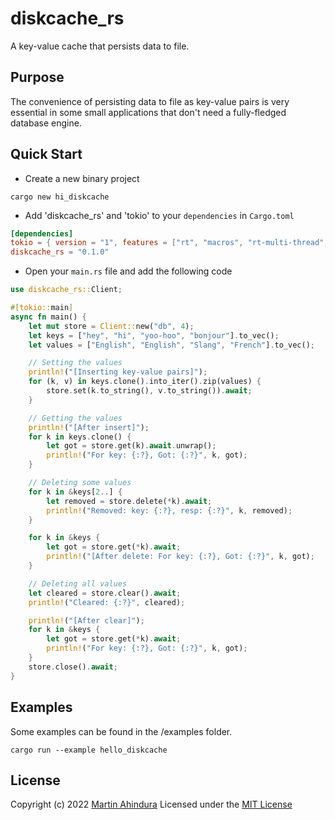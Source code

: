 # diskcache_rs

A key-value cache that persists data to file.

## Purpose

The convenience of persisting data to file as key-value
pairs is very essential in some small applications that don't
need a fully-fledged database engine.

## Quick Start

- Create a new binary project

```shell
cargo new hi_diskcache
```

- Add 'diskcache_rs' and 'tokio' to your `dependencies` in `Cargo.toml`

```TOML
[dependencies]
tokio = { version = "1", features = ["rt", "macros", "rt-multi-thread", "sync"] }
diskcache_rs = "0.1.0"
```

- Open your `main.rs` file and add the following code

```rust
use diskcache_rs::Client;

#[tokio::main]
async fn main() {
    let mut store = Client::new("db", 4);
    let keys = ["hey", "hi", "yoo-hoo", "bonjour"].to_vec();
    let values = ["English", "English", "Slang", "French"].to_vec();

    // Setting the values
    println!("[Inserting key-value pairs]");
    for (k, v) in keys.clone().into_iter().zip(values) {
        store.set(k.to_string(), v.to_string()).await;
    }

    // Getting the values
    println!("[After insert]");
    for k in keys.clone() {
        let got = store.get(k).await.unwrap();
        println!("For key: {:?}, Got: {:?}", k, got);
    }

    // Deleting some values
    for k in &keys[2..] {
        let removed = store.delete(*k).await;
        println!("Removed: key: {:?}, resp: {:?}", k, removed);
    }

    for k in &keys {
        let got = store.get(*k).await;
        println!("[After delete: For key: {:?}, Got: {:?}", k, got);
    }

    // Deleting all values
    let cleared = store.clear().await;
    println!("Cleared: {:?}", cleared);

    println!("[After clear]");
    for k in &keys {
        let got = store.get(*k).await;
        println!("For key: {:?}, Got: {:?}", k, got);
    }
    store.close().await;
}

```

## Examples

Some examples can be found in the /examples folder.

```shell
cargo run --example hello_diskcache
```

## License

Copyright (c) 2022 [Martin Ahindura](https://github.com/Tinitto) Licensed under the [MIT License](./LICENSE)